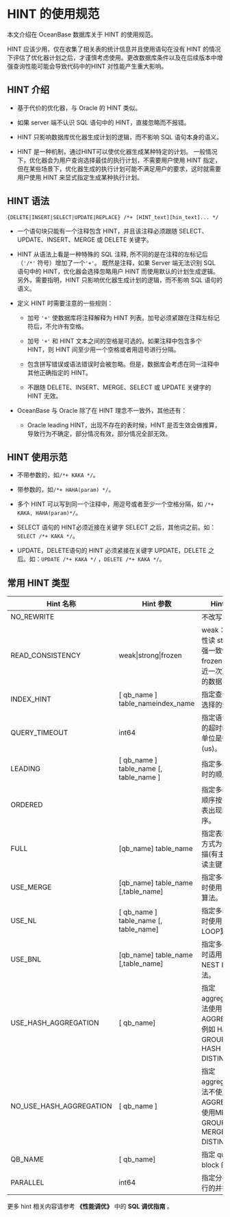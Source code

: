 # HINT 的使用规范

本文介绍在 OceanBase 数据库关于 HINT 的使用规范。

HINT 应该少用，仅在收集了相关表的统计信息并且使用语句在没有 HINT 的情况下评估了优化器计划之后，才谨慎考虑使用。更改数据库条件以及在后续版本中增强查询性能可能会导致代码中的HINT 对性能产生重大影响。

## HINT 介绍

* 基于代价的优化器，与 Oracle 的 HINT 类似。

* 如果 server 端不认识 SQL 语句中的 HINT，直接忽略而不报错。

* HINT 只影响数据库优化器生成计划的逻辑，而不影响 SQL 语句本身的语义。

* HINT 是一种机制，通过HINT可以使优化器生成某种特定的计划。 一般情况下，优化器会为用户查询选择最佳的执行计划，不需要用户使用 HINT 指定，但在某些场景下，优化器生成的执行计划可能不满足用户的要求，这时就需要用户使用 HINT 来显式指定生成某种执行计划。

## HINT 语法

```unknow
{DELETE|INSERT|SELECT|UPDATE|REPLACE} /*+ [HINT_text][hin_text]... */ 
```

* 一个语句块只能有一个注释包含 HINT，并且该注释必须跟随 SELECT、UPDATE、INSERT、MERGE 或 DELETE 关键字。

* HINT 从语法上看是一种特殊的 SQL 注释, 所不同的是在注释的左标记后（`'/*'` 符号）增加了一个`'+'`。 既然是注释，如果 Server 端无法识别 SQL 语句中的 HINT，优化器会选择忽略用户 HINT 而使用默认的计划生成逻辑。另外，需要指明，HINT 只影响优化器生成计划的逻辑，而不影响 SQL 语句的语义。

* 定义 HINT 时需要注意的一些规则：

  * 加号 `'+'` 使数据库将注释解释为 HINT 列表。加号必须紧跟在注释左标记符后，不允许有空格。

  * 加号 `'+'` 和 HINT 文本之间的空格是可选的。如果注释中包含多个 HINT，则 HINT 间至少用一个空格或者用逗号进行分隔。

  * 包含拼写错误或语法错误时会被忽略。但是，数据库会考虑在同一注释中其他正确指定的 HINT。

  * 不跟随 DELETE、INSERT、MERGE、SELECT 或 UPDATE 关键字的 HINT 无效。

* OceanBase 与 Oracle 除了在 HINT 理念不一致外，其他还有：

  * Oracle leading HINT，出现不存在的表时候，HINT 是否生效会做推算，导致行为不确定，部分情况有效，部分情况全部无效。

## HINT 使用示范

* 不带参数的，如`/*+ KAKA */`。

* 带参数的，如`/*+ HAHA(param) */`。

* 多个 HINT 可以写到同一个注释中，用逗号或者至少一个空格分隔，如 `/*+ KAKA, HAHA(param)*/`。

* SELECT 语句的 HINT必须近接在关键字 SELECT 之后，其他词之前。如：`SELECT /*+ KAKA */`。

* UPDATE，DELETE语句的 HINT 必须紧接在关键字 UPDATE，DELETE 之后。如：`UPDATE /*+ KAKA */` ，`DELETE /*+ KAKA */`。

## 常用 HINT 类型

|       **Hint 名称**       |                      **Hint 参数**                      |                                **Hint 语义**                                 |
|-------------------------|-------------------------------------------------------|----------------------------------------------------------------------------|
| NO_REWRITE              |                                                       | 不改写 SQL。                                                                   |
| READ_CONSISTENCY        | weak\|strong\|frozen | weak：弱一致性读 strong：强一致性读 frozen：读最近一次冻结点的数据 |
| INDEX_HINT              | \[ qb_name \] table_nameindex_name               | 指定查询表时选择的索引。                                                               |
| QUERY_TIMEOUT           | int64                                               | 指定语句执行的超时时间，单位是微秒(us)。                                                     |
| LEADING                 | \[ qb_name \] table_name  \[, table_name \] | 指定多表连接时的顺序。                                                                |
| ORDERED                 |                                                       | 指定多表连接顺序按 SQL 中表出现的顺序。                                                     |
| FULL                    | \[qb_name\] table_name                              | 指定表的访问方式为全表扫描(有主键时会读主键)。                                                   |
| USE_MERGE               | \[qb_name\] table_name \[,table_name\]      | 指定多表连接时使用 MERGE 算法。                                                        |
| USE_NL                  | \[ qb_name \] table_name \[, table_name\]     | 指定多表连接时使用 NEST LOOP算法。                                                     |
| USE_BNL                 | \[qb_name\] table_name \[,table_name\]             | 指定多表连接时适用 BLOCK NEST LOOP 算法。                                              |
| USE_HASH_AGGREGATION    | \[ qb_name\]                                       | 指定 aggregate 方法使用 HASH AGGREGATE，例如 HASH GROUP BY，HASH DISTINCT。           |
| NO_USE_HASH_AGGREGATION | \[ qb_name \]                                       | 指定 aggregate 方法不使用HASH AGGREGATE，使用MERGE GROUP BY，MERGE DISTINCT 。         |
| QB_NAME                 | \[ qb_name\]                                       | 指定 query block 的名称。                                                        |
| PARALLEL                | int64                                              | 指定分布式执行的并行度。                                                               |

更多 hint 相关内容请参考 **《性能调优》** 中的 **SQL 调优指南** 。
